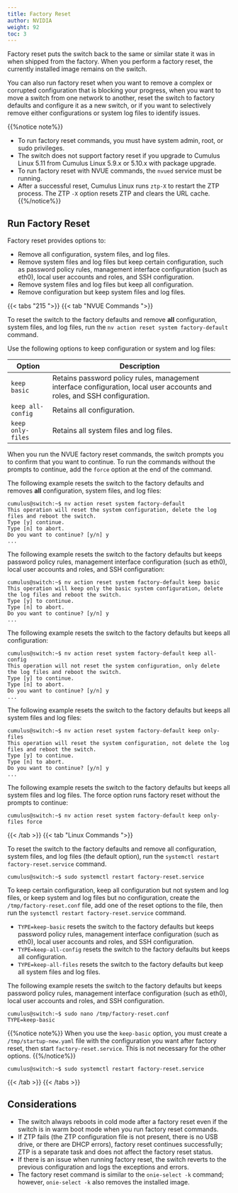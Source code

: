 ```yaml
---
title: Factory Reset
author: NVIDIA
weight: 92
toc: 3
---
```

Factory reset puts the switch back to the same or similar state it was in when shipped from the factory. When you perform a factory reset, the currently installed image remains on the switch.

You can also run factory reset when you want to remove a complex or corrupted configuration that is blocking your progress, when you want to move a switch from one network to another, reset the switch to factory defaults and configure it as a new switch, or if you want to selectively remove either configurations or system log files to identify issues.

{{%notice note%}}
- To run factory reset commands, you must have system admin, root, or sudo privileges.
- The switch does not support factory reset if you upgrade to Cumulus Linux 5.11 from Cumulus Linux 5.9.x or 5.10.x with package upgrade.
- To run factory reset with NVUE commands, the `nvued` service must be running.
- After a successful reset, Cumulus Linux runs `ztp-X` to restart the ZTP process. The ZTP `-X` option resets ZTP and clears the URL cache.
{{%/notice%}}

## Run Factory Reset

Factory reset provides options to:
- Remove all configuration, system files, and log files.
- Remove system files and log files but keep certain configuration, such as password policy rules, management interface configuration (such as eth0), local user accounts and roles, and SSH configuration.
- Remove system files and log files but keep all configuration.
- Remove configuration but keep system files and log files.

{{< tabs "215 ">}}
{{< tab "NVUE Commands ">}}

To reset the switch to the factory defaults and remove **all** configuration, system files, and log files, run the `nv action reset system factory-default` command.

Use the following options to keep configuration or system and log files:

| Option | Description|
| ------ | ---------- |
| `keep basic` | Retains password policy rules, management interface configuration, local user accounts and roles, and SSH configuration.|
| `keep all-config` | Retains all configuration. |
| `keep only-files` | Retains all system files and log files. |

When you run the NVUE factory reset commands, the switch prompts you to confirm that you want to continue. To run the commands without the prompts to continue, add the `force` option at the end of the command.

The following example resets the switch to the factory defaults and removes **all** configuration, system files, and log files:

```
cumulus@switch:~$ nv action reset system factory-default
This operation will reset the system configuration, delete the log files and reboot the switch.
Type [y] continue. 
Type [n] to abort. 
Do you want to continue? [y/n] y
...
```

The following example resets the switch to the factory defaults but keeps password policy rules, management interface configuration (such as eth0), local user accounts and roles, and SSH configuration:

```
cumulus@switch:~$ nv action reset system factory-default keep basic
This operation will keep only the basic system configuration, delete the log files and reboot the switch.
Type [y] to continue. 
Type [n] to abort. 
Do you want to continue? [y/n] y
... 
```

The following example resets the switch to the factory defaults but keeps all configuration:

```
cumulus@switch:~$ nv action reset system factory-default keep all-config
This operation will not reset the system configuration, only delete the log files and reboot the switch.
Type [y] to continue.
Type [n] to abort.
Do you want to continue? [y/n] y 
...
```

The following example resets the switch to the factory defaults but keeps all system files and log files:

```
cumulus@switch:~$ nv action reset system factory-default keep only-files
This operation will reset the system configuration, not delete the log files and reboot the switch.
Type [y] to continue. 
Type [n] to abort. 
Do you want to continue? [y/n] y 
...
```

The following example resets the switch to the factory defaults but keeps all system files and log files. The force option runs factory reset without the prompts to continue:

```
cumulus@switch:~$ nv action reset system factory-default keep only-files force 
```

{{< /tab >}}
{{< tab "Linux Commands ">}}

To reset the switch to the factory defaults and remove all configuration, system files, and log files (the default option), run the `systemctl restart factory-reset.service` command.

```
cumulus@switch:~$ sudo systemctl restart factory-reset.service
```

To keep certain configuration, keep all configuration but not system and log files, or keep system and log files but no configuration, create the `/tmp/factory-reset.conf` file, add one of the reset options to the file, then run the `systemctl restart factory-reset.service` command.
- `TYPE=keep-basic` resets the switch to the factory defaults but keeps password policy rules, management interface configuration (such as eth0), local user accounts and roles, and SSH configuration.
- `TYPE=keep-all-config` resets the switch to the factory defaults but keeps all configuration.
- `TYPE=keep-all-files` resets the switch to the factory defaults but keep all system files and log files.

The following example resets the switch to the factory defaults but keeps password policy rules, management interface configuration (such as eth0), local user accounts and roles, and SSH configuration.

```
cumulus@switch:~$ sudo nano /tmp/factory-reset.conf
TYPE=keep-basic
```

{{%notice note%}}
When you use the `keep-basic` option, you must create a `/tmp/startup-new.yaml` file with the configuration you want after factory reset, then start `factory-reset.service`. This is not necessary for the other options.
{{%/notice%}}

```
cumulus@switch:~$ sudo systemctl restart factory-reset.service
```

{{< /tab >}}
{{< /tabs >}}

## Considerations

- The switch always reboots in cold mode after a factory reset even if the switch is in warm boot mode when you run factory reset commands.
- If ZTP fails (the ZTP configuration file is not present, there is no USB drive, or there are DHCP errors), factory reset continues successfully; ZTP is a separate task and does not affect the factory reset status.
- If there is an issue when running factory reset, the switch reverts to the previous configuration and logs the exceptions and errors.
- The factory reset command is similar to the `onie-select -k` command; however, `onie-select -k` also removes the installed image.  
